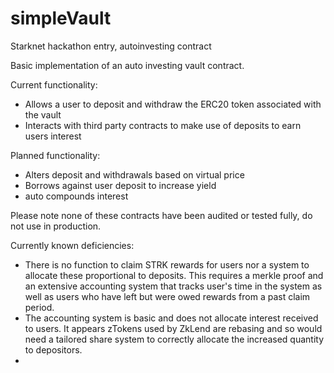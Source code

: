 # simpleVault
Starknet hackathon entry, autoinvesting contract

Basic implementation of an auto investing vault contract. 

Current functionality:

- Allows a user to deposit and withdraw the ERC20 token associated with the vault
- Interacts with third party contracts to make use of deposits to earn users interest

Planned functionality:

-  Alters deposit and withdrawals based on virtual price
- Borrows against user deposit to increase yield
- auto compounds interest


Please note none of these contracts have been audited or tested fully, do not use in production.

Currently known deficiencies:
- There is no function to claim STRK rewards for users nor a system to allocate these proportional to deposits.
This requires a merkle proof and an extensive accounting system that tracks user's time in the system as well as
users who have left but were owed rewards from a past claim period.
- The accounting system is basic and does not allocate interest received to users. It appears zTokens used by ZkLend
are rebasing and so would need a tailored share system to correctly allocate the increased quantity to depositors.
- 
